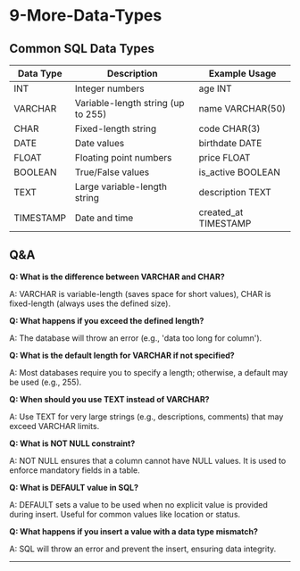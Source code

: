 # 9-More-Data-Types


## Common SQL Data Types
| Data Type | Description                        | Example Usage                |
|-----------|------------------------------------|------------------------------|
| INT       | Integer numbers                    | age INT                      |
| VARCHAR   | Variable-length string (up to 255) | name VARCHAR(50)             |
| CHAR      | Fixed-length string                | code CHAR(3)                 |
| DATE      | Date values                        | birthdate DATE               |
| FLOAT     | Floating point numbers             | price FLOAT                  |
| BOOLEAN   | True/False values                  | is_active BOOLEAN            |
| TEXT      | Large variable-length string       | description TEXT             |
| TIMESTAMP | Date and time                      | created_at TIMESTAMP         |


## Q&A
**Q: What is the difference between VARCHAR and CHAR?**

A: VARCHAR is variable-length (saves space for short values), CHAR is fixed-length (always uses the defined size).

**Q: What happens if you exceed the defined length?**

A: The database will throw an error (e.g., 'data too long for column').

**Q: What is the default length for VARCHAR if not specified?**

A: Most databases require you to specify a length; otherwise, a default may be used (e.g., 255).

**Q: When should you use TEXT instead of VARCHAR?**

A: Use TEXT for very large strings (e.g., descriptions, comments) that may exceed VARCHAR limits.

**Q: What is NOT NULL constraint?**

A: NOT NULL ensures that a column cannot have NULL values. It is used to enforce mandatory fields in a table.

**Q: What is DEFAULT value in SQL?**

A: DEFAULT sets a value to be used when no explicit value is provided during insert. Useful for common values like location or status.

**Q: What happens if you insert a value with a data type mismatch?**

A: SQL will throw an error and prevent the insert, ensuring data integrity.

---

